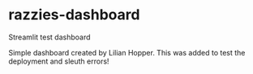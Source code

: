 # razzies-dashboard
Streamlit test dashboard

Simple dashboard created by Lilian Hopper. This was added to test the deployment and sleuth errors!
